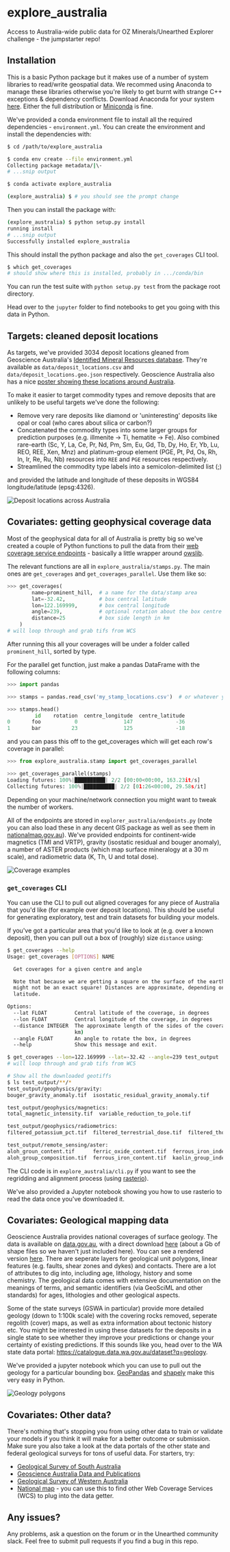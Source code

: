 # explore_australia

Access to Australia-wide public data for OZ Minerals/Unearthed Explorer challenge - the jumpstarter repo!

## Installation

This is a basic Python package but it makes use of a number of system libraries to read/write geospatial data. We recommed using Anaconda to manage these libraries otherwise you're likely to get burnt with strange C++ exceptions & dependency conflicts. Download Anaconda for your system [here](https://www.anaconda.com/distribution/). Either the full distribution or [Miniconda](https://docs.conda.io/en/latest/miniconda.html) is fine.

We've provided a conda environment file to install all the required dependencies - `environment.yml`. You can create the environment and install the dependencies with:

```bash
$ cd /path/to/explore_australia

$ conda env create --file environment.yml
Collecting package metadata/|\-
# ...snip output

$ conda activate explore_australia

(explore_australia) $ # you should see the prompt change
```

Then you can install the package with:

```bash
(explore_australia) $ python setup.py install
running install
# ...snip output
Successfully installed explore_australia
```

This should install the python package and also the `get_coverages` CLI tool.

```bash
$ which get_coverages
# should show where this is installed, probably in .../conda/bin
```

You can run the test suite with `python setup.py test` from the package root directory.

Head over to the `jupyter` folder to find notebooks to get you going with this data in Python.

## Targets: cleaned deposit locations

As targets, we've provided 3034 deposit locations gleaned from Geoscience Australia's [Identified Mineral Resources database](http://www.ga.gov.au/scientific-topics/minerals/mineral-resources-and-advice/aimr). They're available as `data/deposit_locations.csv` and `data/deposit_locations.geo.json` respectively. Geoscience Australia also has a nice [poster showing these locations around Australia](http://www.ga.gov.au/webtemp/image_cache/GA6886.pdf).

To make it easier to target commodity types and remove deposits that are unlikely to be useful targets we've done the following:
- Remove very rare deposits like diamond or 'uninteresting' deposits like opal or coal (who cares about silica or carbon?)
- Concatenated the commodity types into some larger groups for prediction purposes (e.g. illmenite -> Ti, hematite -> Fe). Also combined rare-earth (Sc, Y, La, Ce, Pr, Nd, Pm, Sm, Eu, Gd, Tb, Dy, Ho, Er, Yb, Lu, REO, REE, Xen, Mnz) and platinum-group element (PGE, Pt, Pd, Os, Rh, In, Ir, Re, Ru, Nb) resources into `REE` and `PGE` resources respectively.
- Streamlined the commodity type labels into a semicolon-delimited list (;)

and provided the latitude and longitude of these deposits in WGS84 longitude/latitude (epsg:4326).

![Deposit locations across Australia](https://github.com/jesserobertson/explore_australia/blob/master/resources/deposit_locations.png?raw=true)

## Covariates: getting geophysical coverage data

Most of the geophysical data for all of Australia is pretty big so we've created a couple of Python functions to pull the data from their [web coverage service endpoints](http://nci.org.au/services/nci-national-research-data-collection/geosciences/) - basically a little wrapper around [owslib](https://github.com/geopython/OWSLib).

The relevant functions are all in `explore_australia/stamps.py`. The main ones are `get_coverages` and `get_coverages_parallel`. Use them like so:

```python
>>> get_coverages(
        name=prominent_hill,  # a name for the data/stamp area
        lat=-32.42,           # box central latitude
        lon=122.169999,       # box central longitude
        angle=239,            # optional rotation about the box centre
        distance=25           # box side length in km
    )
# will loop through and grab tifs from WCS
```

After running this all your coverages will be under a folder called `prominent_hill`, sorted by type.

For the parallel get function, just make a pandas DataFrame with the following columns:

```python
>>> import pandas

>>> stamps = pandas.read_csv('my_stamp_locations.csv')  # or whatever you like

>>> stamps.head()
         id    rotation  centre_longitude  centre_latitude
0       foo           0               147              -36
1       bar          23               125              -18
```

and you can pass this off to the get_coverages which will get each row's coverage in parallel:

```python
>>> from explore_australia.stamp import get_coverages_parallel

>>> get_coverages_parallel(stamps)
Loading futures: 100%|██████████| 2/2 [00:00<00:00, 163.23it/s]
Collecting futures: 100%|██████████| 2/2 [01:26<00:00, 29.58s/it]
```

Depending on your machine/network connection you might want to tweak the number of workers.

All of the endpoints are stored in `explorer_australia/endpoints.py` (note you can also load these in any decent GIS package as well as see them in [nationalmap.gov.au](https://nationalmap.gov.au)). We've provided endpoints for continent-wide magnetics (TMI and VRTP), gravity (isostatic residual and bouger anomaly), a number of ASTER products (which map surface mineralogy at a 30 m scale), and radiometric data (K, Th, U and total dose).

![Coverage examples](https://github.com/jesserobertson/explore_australia/blob/master/resources/layer_examples.png?raw=true)

### `get_coverages` CLI

You can use the CLI to pull out aligned coverages for any piece of Australia that you'd like (for example over deposit locations). This should be useful for generating exploratory, test and train datasets for building your models.

If you've got a particular area that you'd like to look at (e.g. over a known deposit), then you can pull out a box of (roughly) size `distance` using:

```bash
$ get_coverages --help
Usage: get_coverages [OPTIONS] NAME

  Get coverages for a given centre and angle

  Note that because we are getting a square on the surface of the earth, it
  might not be an exact square! Distances are approximate, depending on
  latitude.

Options:
  --lat FLOAT         Central latitude of the coverage, in degrees
  --lon FLOAT         Central longitude of the coverage, in degrees
  --distance INTEGER  The approximate length of the sides of the coverage (in
                      km)
  --angle FLOAT       An angle to rotate the box, in degrees
  --help              Show this message and exit.

$ get_coverages --lon=122.169999 --lat=-32.42 --angle=239 test_output
# will loop through and grab tifs from WCS

# Show all the downloaded geotiffs
$ ls test_output/**/*
test_output/geophysics/gravity:
bouger_gravity_anomaly.tif  isostatic_residual_gravity_anomaly.tif

test_output/geophysics/magnetics:
total_magnetic_intensity.tif  variable_reduction_to_pole.tif

test_output/geophysics/radiometrics:
filtered_potassium_pct.tif  filtered_terrestrial_dose.tif  filtered_thorium_ppm.tif  filtered_uranium_ppm.tif

test_output/remote_sensing/aster:
aloh_groun_content.tif      ferric_oxide_content.tif  ferrous_iron_index.tif  mgoh_group_content.tif  thermal_infrared_gypsum_index.tif  tir_quartz_index.tif
aloh_group_composition.tif  ferrous_iron_content.tif  kaolin_group_index.tif  opaque_index.tif        thermal_infrared_silica_index.tif
```

The CLI code is in `explore_australia/cli.py` if you want to see the regridding and alignment process (using [rasterio](https://github.com/mapbox/rasterio)).

We've also provided a Jupyter notebook showing you how to use rasterio to read the data once you've downloaded it.

## Covariates: Geological mapping data

Geoscience Australia provides national coverages of surface geology. The data is available on [data.gov.au](https://data.gov.au/dataset/ds-dga-48fe9c9d-2f10-49d2-bd24-ac546662c4ec/details), with a direct download [here](https://d28rz98at9flks.cloudfront.net/74619/74619_1M_shapefiles.zip) (about a Gb of shape files so we haven't just included here). You can see a rendered version [here](https://ecat.ga.gov.au/geonetwork/srv/eng/catalog.search#/metadata/73360). There are seperate layers for geological unit polygons, linear features (e.g. faults, shear zones and dykes) and contacts. There are a lot of attributes to dig into, including age, lithology, history and some chemistry. The geological data comes with extensive documentation on the meanings of terms, and semantic identifiers (via GeoSciML and other standards) for ages, lithologies and other geological aspects.

Some of the state surveys (GSWA in particular) provide more detailed geology (down to 1:100k scale) with the covering rocks removed, seperate regolith (cover) maps, as well as extra information about tectonic history etc. You might be interested in using these datasets for the deposits in a single state to see whether they improve your predictions or change your certainty of existing predictions. If this sounds like you, head over to the WA state data portal: https://catalogue.data.wa.gov.au/dataset?q=geology.

We've provided a jupyter notebook which you can use to pull out the geology for a particular bounding box. [GeoPandas](https://github.com/geopandas/geopandas) and [shapely](https://github.com/Toblerity/Shapely) make this very easy in Python.

![Geology polygons](https://github.com/jesserobertson/explore_australia/blob/master/resources/geology_polygons.png?raw=true)

## Covariates: Other data?

There's nothing that's stopping you from using other data to train or validate your models if you think it will make for a better outcome or submission. Make sure you also take a look at the data portals of the other state and federal geological surveys for tons of useful data. For starters, try:
- [Geological Survey of South Australia](https://map.sarig.sa.gov.au)
- [Geoscience Australia Data and Publications](http://www.ga.gov.au/data-pubs)
- [Geological Survey of Western Australia](http://www.dmp.wa.gov.au/Geological-Survey/Geological-Survey-262.aspx)
- [National map](https://nationalmap.gov.au) - you can use this to find other Web Coverage Services (WCS) to plug into the data getter.

## Any issues?

Any problems, ask a question on the forum or in the Unearthed community slack. Feel free to submit pull requests if you find a bug in this repo.
